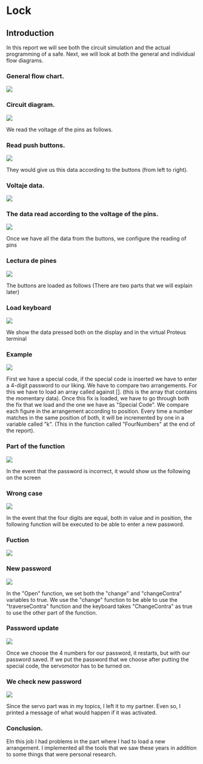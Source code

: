 # Lock

## Introduction
In this report we will see both the circuit simulation and the actual programming of a safe. Next, we will look at both the general and individual flow diagrams.

### General flow chart.
![](Images/1.jpg)

### Circuit diagram.
![](Images/3.jpg)

We read the voltage of the pins as follows.
### Read push buttons.
![](Images/4.jpg)

They would give us this data according to the buttons (from left to right).
### Voltaje data.
![](Images/5.jpg)

### The data read according to the voltage of the pins.
![](Images/6.jpg)

Once we have all the data from the buttons, we configure the reading of pins

### Lectura de pines
![](Images/7.jpg)

The buttons are loaded as follows (There are two parts that we will explain later)

### Load keyboard
![](Images/8.jpg)

We show the data pressed both on the display and in the virtual Proteus terminal
### Example
![](Images/9.jpg)

First we have a special code, if the special code is inserted we have to enter a 4-digit password to our liking.
We have to compare two arrangements. For this we have to load an array called against []. (this is the array that contains the momentary data). Once this fix is loaded, we have to go through both the fix that we load and the one we have as "Special Code".
We compare each figure in the arrangement according to position. Every time a number matches in the same position of both, it will be incremented by one in a variable called "k". (This in the function called "FourNumbers" at the end of the report).

### Part of the function
![](Images/10.jpg)

In the event that the password is incorrect, it would show us the following on the screen
### Wrong case

![](Images/11.jpg)

In the event that the four digits are equal, both in value and in position, the following function will be executed to be able to enter a new password.

### Fuction
![](Images/13.jpg)

### New password
![](Images/12.jpg)

In the "Open" function, we set both the "change" and "changeContra" variables to true. 
We use the "change" function to be able to use the "traverseContra" function and the keyboard takes "ChangeContra" as true to use the other part of the function.

### Password update
![](Images/14.jpg)

Once we choose the 4 numbers for our password, it restarts, but with our password saved. If we put the password that we choose after putting the special code, the servomotor has to be turned on.

### We check new password
![](Images/15.jpg)

Since the servo part was in my topics, I left it to my partner. Even so, I printed a message of what would happen if it was activated.
### Conclusion.
EIn this job I had problems in the part where I had to load a new arrangement. I implemented all the tools that we saw these years in addition to some things that were personal research.
